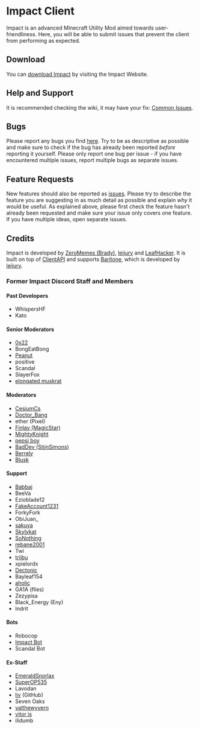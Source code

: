 # Impact Client

Impact is an advanced Minecraft Utility Mod aimed towards user-friendliness.
Here, you will be able to submit issues that prevent the client from performing as expected.

## Download

You can [download Impact][download] by visiting the Impact Website.

## Help and Support

It is recommended checking the wiki, it may have your fix:
[Common Issues][Common Issues].

## Bugs

Please report any bugs you find [here][issues]. Try to be as descriptive as possible and make sure to check if the bug has already been reported _before_ reporting it yourself. Please only report one bug per issue - if you have encountered multiple issues, report multiple bugs as separate issues.

## Feature Requests

New features should also be reported as [issues]. Please try to describe the feature you are suggesting in as much detail as possible and explain _why_ it would be useful. As explained above, please first check the feature hasn't already been requested and make sure your issue only covers one feature. If you have multiple ideas, open separate issues.

## Credits

Impact is developed by [ZeroMemes (Brady)], [leijurv] and [LeafHacker]. It is built on top of [ClientAPI] and supports [Baritone], which is developed by [leijurv].

### Former Impact Discord Staff and Members

#### Past Developers

* WhispersHF
* Kato


#### Senior Moderators

* [0x22]
* BongEatBong
* [Peanut]
* positive
* Scandal
* SlayerFox
* [elongated muskrat]


#### Moderators

* [CesiumCs]
* [Doctor_Bang]
* ether (Pixel)
* [Finlay (MagicStar)]
* [MightyKnight]
* [pepsi boy]
* [BadDev (StijnSimons)]
* [Berrely]
* [Blusk]


#### Support

* [Babbaj]
* BeeVa
* Ezioblade12
* [FakeAccount1231]
* ForkyFork
* ObiJuan_
* [sakuya]
* [Skylykat]
* [SoNothing]
* [rebane2001]
* Twi
* [triibu]
* xpielordx
* [Dectonic]
* Bayleaf154
* [aholic]
* GA1A (flies)
* Zezypisa
* Black_Energy (Eny)
* Indrit


#### Bots
* Robocop
* [Impact Bot]
* Scandal Bot


#### Ex-Staff

* [EmeraldSnorlax]
* [SuperOP535]
* Lavodan
* [liv] (GitHub)
* Seven Oaks
* [valthewyvern]
* [vitor is]
* ilidumb

<!-- External links -->
[discord]: https://discord.gg/YFhR2Ab
[download]: https://impactdevelopment.github.io/#download
[website]: https://impactdevelopment.github.io

<!-- GitHub links -->
[Baritone]: https://github.com/cabaletta/baritone
[ClientAPI]: https://github.com/ImpactDevelopment/ClientAPI
[issues]: https://github.com/ImpactDevelopment/ImpactClient/issues
[Common Issues]: https://github.com/ImpactDevelopment/ImpactIssues/wiki/Common-Issues-FAQ
[Impact Bot]: https://github.com/ImpactDevelopment/ImpactBot

<!-- Profiles -->

[LeafHacker]: https://github.com/LeafHacker
[leijurv]: https://github.com/leijurv
[ZeroMemes (Brady)]: https://github.com/ZeroMemes

[0x22]: https://github.com/0-x-2-2
[BadDev (StijnSimons)]: https://github.com/StijnSimons
[EmeraldSnorlax]: https://github.com/EmeraldSnorlax
[Finlay (MagicStar)]: https://github.com/MagicStarIsntGay
[MightyKnight]: https://github.com/MightyKnight
[Peanut]: https://github.com/zPeanut
[SuperOP535]: https://github.com/SuperOP535
[vitor is]: https://github.com/VitorISs
[valthewyvern]: https://github.com/valthewyvern
[liv]: https://github.com/l1ving
[CesiumCs]: https://github.com/CesiumCs
[Berrely]: https://github.com/berrely
[SoNothing]: https://github.com/SoNothingMC
[pepsi boy]: https://github.com/pepsilord420
[elongated muskrat]: https://github.com/elonmusksama
[sakuya]: https://github.com/original
[babbaj]: https://github.com/babbaj
[rebane2001]: https://github.com/rebane2001
[Blusk]: https://github.com/Bluskript
[Doctor_Bang]: https://github.com/DoctorBang
[SkylyKat]: https://github.com/skylykat
[FakeAccount1231]: https://github.com/Fakeaccount12312
[triibu]: https://github.com/triibuline
[Dectonic]: https://github.com/Dectonic
[aholic]: https://github.com/aholic1208/
